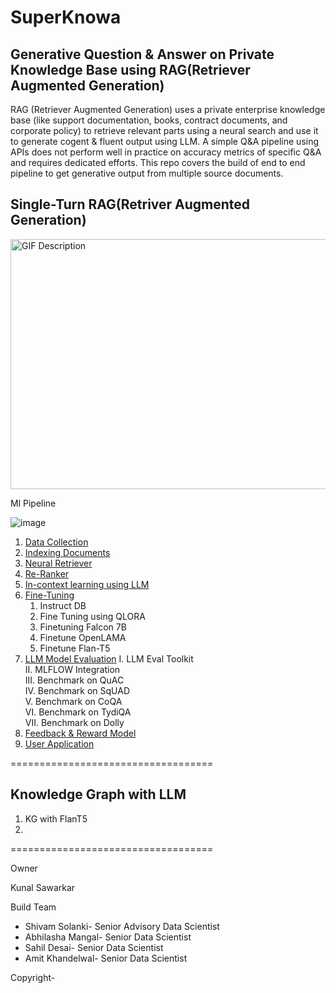 # SuperKnowa

## Generative Question & Answer on Private Knowledge Base using RAG(Retriever Augmented Generation)

RAG (Retriever Augmented Generation) uses a private enterprise knowledge base (like support documentation, books, contract documents, and corporate policy) to retrieve relevant parts using a neural search and use it to generate cogent & fluent output using LLM. A simple Q&A pipeline using APIs does not perform well in practice on accuracy metrics of specific Q&A and requires dedicated efforts. This repo covers the build of end to end pipeline to get generative output from multiple source documents.



## Single-Turn RAG(Retriver Augmented Generation)

<img src="https://media.giphy.com/media/AmvB3Wwox8JqXqrd1k/giphy.gif" alt="GIF Description" width="600" height="400">

Ml Pipeline

![image](https://github.com/EnterpriseLLM/SuperKnowa/assets/21246183/142dd017-c46a-4506-aaea-3a0dea61cebb)

1. [Data Collection](/1.%20Data%20Collection/)
2. [Indexing Documents](/2.%20Indexing%20documents/)
3. [Neural Retriever](/3.%20Neural%20Retriever/)
4. [Re-Ranker](/3.%20Neural%20Retriever/)
5. [In-context learning using LLM](/5.%20In-context%20learning%20using%20LLM/)
6. [Fine-Tuning](/7.%20Fine-Tuning/)
   1. Instruct DB
   2. Fine Tuning using QLORA
   3. Finetuning Falcon 7B
   4. Finetune OpenLAMA
   5. Finetune Flan-T5
7. [LLM Model Evaluation](/6.%20LLM%20Model%20Evaluations/)
   I. LLM Eval Toolkit <br />
   II. MLFLOW Integration <br />
   III. Benchmark on QuAC <br />
   IV. Benchmark on SqUAD <br />
   V. Benchmark on CoQA <br />
   VI. Benchmark on TydiQA <br />
   VII. Benchmark on Dolly <br />
8. [Feedback & Reward Model](/7.%20Feedback%20%26%20Reward%20Model/)
9. [User Application](/9.%20User%20Application/)

===================================
## Knowledge Graph with LLM
1. KG with FlanT5
2. 
===================================


Owner

Kunal Sawarkar

Build Team 

- Shivam Solanki- Senior Advisory Data Scientist
- Abhilasha Mangal- Senior Data Scientist
- Sahil Desai- Senior Data Scientist
- Amit Khandelwal- Senior Data Scientist

Copyright-
